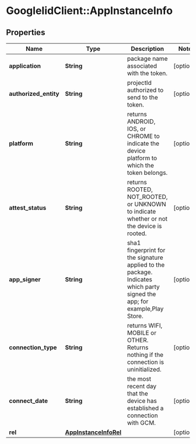 # GoogleIidClient::AppInstanceInfo

## Properties
Name | Type | Description | Notes
------------ | ------------- | ------------- | -------------
**application** | **String** | package name associated with the token. | [optional] 
**authorized_entity** | **String** | projectId authorized to send to the token. | [optional] 
**platform** | **String** | returns ANDROID, IOS, or CHROME to indicate the device platform to which the token belongs. | [optional] 
**attest_status** | **String** | returns ROOTED, NOT_ROOTED, or UNKNOWN to indicate whether or not the device is rooted. | [optional] 
**app_signer** | **String** | sha1 fingerprint for the signature applied to the package. Indicates which party signed the app; for example,Play Store. | [optional] 
**connection_type** | **String** | returns WIFI, MOBILE or OTHER. Returns nothing if the connection is uninitialized. | [optional] 
**connect_date** | **String** | the most recent day that the device has established a connection with GCM. | [optional] 
**rel** | [**AppInstanceInfoRel**](AppInstanceInfoRel.md) |  | [optional] 


